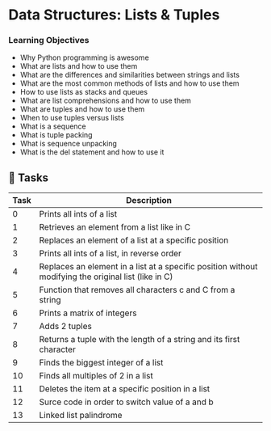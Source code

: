 # Data Structures:  Lists & Tuples

### Learning Objectives
- Why Python programming is awesome
- What are lists and how to use them
- What are the differences and similarities between strings and lists
- What are the most common methods of lists and how to use them
- How to use lists as stacks and queues
- What are list comprehensions and how to use them
- What are tuples and how to use them
- When to use tuples versus lists
- What is a sequence
- What is tuple packing
- What is sequence unpacking
- What is the del statement and how to use it

## :file_folder: Tasks

Task | Description
----- | -----
0 | Prints all ints of a list
1 | Retrieves an element from a list like in C
2 | Replaces an element of a list at a specific position
3 | Prints all ints of a list, in reverse order
4 | Replaces an element in a list at a specific position without modifying the original list (like in C)
5 | Function that removes all characters c and C from a string
6 | Prints a matrix of integers
7 | Adds 2 tuples
8 | Returns a tuple with the length of a string and its first character
9 | Finds the biggest integer of a list
10 | Finds all multiples of 2 in a list
11 | Deletes the item at a specific position in a list
12 | Surce code in order to switch value of a and b
13 | Linked list palindrome
